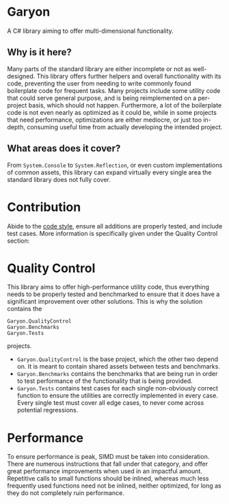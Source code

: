 # Garyon

A C# library aiming to offer multi-dimensional functionality.

## Why is it here?

Many parts of the standard library are either incomplete or not as well-designed. This library offers further helpers and overall
functionality with its code, preventing the user from needing to write commonly found boilerplate code for frequent tasks. Many projects
include some utility code that could serve general purpose, and is being reimplemented on a per-project basis, which should not happen.
Furthermore, a lot of the boilerplate code is not even nearly as optimized as it could be, while in some projects that need performance,
optimizations are either mediocre, or just too in-depth, consuming useful time from actually developing the intended project.

## What areas does it cover?

From `System.Console` to `System.Reflection`, or even custom implementations of common assets, this library can expand virtually every
single area the standard library does not fully cover.

# Contribution

Abide to the [code style](CodeStyle.md), ensure all additions are properly tested, and include test cases. More information is specifically
given under the Quality Control section:

# Quality Control

This library aims to offer high-performance utility code, thus everything needs to be properly tested and benchmarked to ensure that it
does have a significant improvement over other solutions. This is why the solution contains the
```
Garyon.QualityControl
Garyon.Benchmarks
Garyon.Tests
```
projects.

- `Garyon.QualityControl` is the base project, which the other two depend on. It is meant to contain shared assets between tests and
benchmarks. 
- `Garyon.Benchmarks` contains the benchmarks that are being run in order to test performance of the functionality that is being provided.
- `Garyon.Tests` contains test cases for each single non-obviously correct function to ensure the utilities are correctly implemented in
every case. Every single test must cover all edge cases, to never come across potential regressions.

# Performance

To ensure performance is peak, SIMD must be taken into consideration. There are numerous instructions that fall under that category, and
offer great performance improvements when used in an impactful amount. Repetitive calls to small functions should be inlined, whereas
much less frequently used functions need not be inlined, neither optimized, for long as they do not completely ruin performance.
